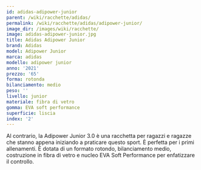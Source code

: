 ```yaml
---
id: adidas-adipower-junior
parent: /wiki/racchette/adidas/
permalink: /wiki/racchette/adidas/adipower-junior/
image_dir: /images/wiki/racchette/
image: adidas-adipower-junior.jpg
title: Adidas Adipower Junior
brand: Adidas
model: Adipower Junior
marca: adidas
modello: adipower junior
anno: '2021'
prezzo: '65'
forma: rotonda
bilanciamento: medio
peso: ''
livello: junior
materiale: fibra di vetro
gomma: EVA soft performance
superficie: liscia
index: '2'
---
```

Al contrario, la Adipower Junior 3.0 è una racchetta per ragazzi e ragazze che stanno appena iniziando a praticare questo sport. È perfetta per i primi allenamenti. È dotata di un formato rotondo, bilanciamento medio, costruzione in fibra di vetro e nucleo EVA Soft Performance per enfatizzare il controllo.